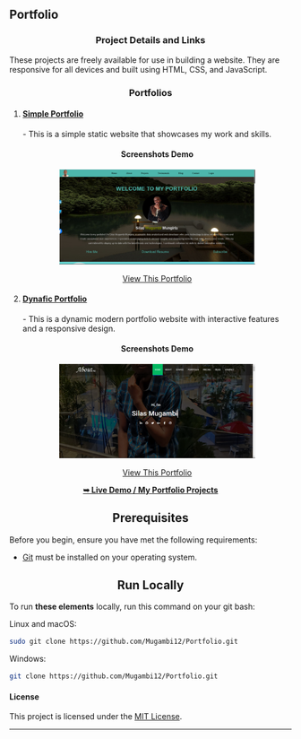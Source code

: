 <h2>Portfolio</h2>

<div>
  <h3 align="center">Project Details and Links</h3>

  <p>These projects are freely available for use in building a website. They are responsive for all devices and built using HTML, CSS, and JavaScript.</p>

  <h3 align="center">Portfolios</h3>

  <ol>
    <li><a href="Portfolio-1/index.html"><h4>Simple Portfolio</h4></a></li>
    - This is a simple static website that showcases my work and skills.
    <div style="display: flex; justify-content: center; align-items: center; flex-direction: column;">
      <h4 align="center" width="100%">Screenshots Demo</h4>
      <img src="images/Portfolio-1.png" alt="Portfolio-1 Demo" title="Desktop Demo" width="350px">
      <br>
      <a href="Portfolio-1/index.html" width="100%">View This Portfolio</a>
    </div>
    <li><a href="Portfolio-2/index.html"><h4>Dynafic Portfolio</h4></a></li>
    - This is a dynamic modern portfolio website with interactive features and a responsive design.
    <div style="display: flex; justify-content: center; align-items: center; flex-direction: column;">
      <h4 align="center" width="100%">Screenshots Demo</h4>
      <img src="images/Portfolio-2.png" alt="Portfolio-2 Demo" title="Desktop Demo" width="350px">
      <br>
      <a href="Portfolio-2/index.html" width="100%">View This Portfolio</a>
    </div>
  </ol>

  <div align="center">
    <a href="https://mugambi12.github.io/Portfolio"><strong>➥ Live Demo / My Portfolio Projects</strong></a>
  </div>
</div>


<h2 align="center">Prerequisites</h2>

Before you begin, ensure you have met the following requirements:

* [Git](https://git-scm.com/downloads "Download Git") must be installed on your operating system.

<h2 align="center">Run Locally</h2>

To run **these elements** locally, run this command on your git bash:

Linux and macOS:

```bash
sudo git clone https://github.com/Mugambi12/Portfolio.git
```

Windows:

```bash
git clone https://github.com/Mugambi12/Portfolio.git
```

#### License

This project is licensed under the [MIT License](https://choosealicense.com/licenses/mit/).

---
